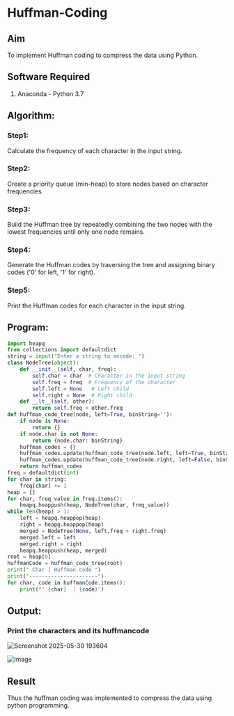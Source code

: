 # Huffman-Coding
## Aim
To implement Huffman coding to compress the data using Python.

## Software Required
1. Anaconda - Python 3.7

## Algorithm:
### Step1:
Calculate the frequency of each character in the input string.
<br>


### Step2:
Create a priority queue (min-heap) to store nodes based on character frequencies.
<br>

### Step3:
Build the Huffman tree by repeatedly combining the two nodes with the lowest frequencies until only one node remains.
<br>

### Step4:
Generate the Huffman codes by traversing the tree and assigning binary codes ('0' for left, '1' for right).
<br>

### Step5:
Print the Huffman codes for each character in the input string.
<br>

 
## Program:

``` Python
import heapq
from collections import defaultdict
string = input("Enter a string to encode: ")
class NodeTree(object):
    def __init__(self, char, freq):
        self.char = char  # Character in the input string
        self.freq = freq  # Frequency of the character
        self.left = None   # Left child
        self.right = None  # Right child
    def __lt__(self, other):
        return self.freq < other.freq
def huffman_code_tree(node, left=True, binString=''):
    if node is None:
        return {}
    if node.char is not None:
        return {node.char: binString}
    huffman_codes = {}
    huffman_codes.update(huffman_code_tree(node.left, left=True, binString=binString + '0'))
    huffman_codes.update(huffman_code_tree(node.right, left=False, binString=binString + '1'))
    return huffman_codes
freq = defaultdict(int)
for char in string:
    freq[char] += 1
heap = []
for char, freq_value in freq.items():
    heapq.heappush(heap, NodeTree(char, freq_value))
while len(heap) > 1:
    left = heapq.heappop(heap)
    right = heapq.heappop(heap)
    merged = NodeTree(None, left.freq + right.freq)
    merged.left = left
    merged.right = right
    heapq.heappush(heap, merged)
root = heap[0]
huffmanCode = huffman_code_tree(root)
print(" Char | Huffman code ")
print("----------------------")
for char, code in huffmanCode.items():
    print(f" {char}  | {code}")


```
## Output:

### Print the characters and its huffmancode

![Screenshot 2025-05-30 193604](https://github.com/user-attachments/assets/731d7cc3-61b9-4341-b32a-4e73af6ea099)

![image](https://github.com/user-attachments/assets/2efc8d70-558c-4f53-a68e-43b55a3dfb8d)


## Result
Thus the huffman coding was implemented to compress the data using python programming.

